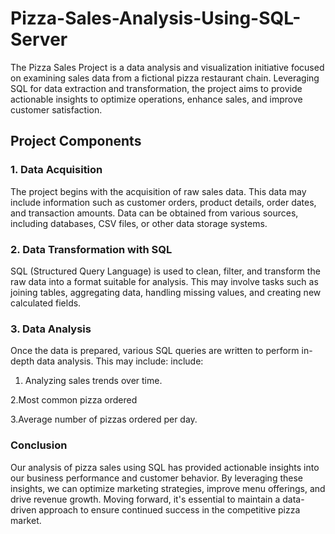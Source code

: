 # Pizza-Sales-Analysis-Using-SQL-Server
The Pizza Sales Project is a data analysis and visualization initiative focused on examining sales data from a fictional pizza restaurant chain. Leveraging SQL for data extraction and transformation, the project aims to provide actionable insights to optimize operations, enhance sales, and improve customer satisfaction.

## Project Components

### 1. Data Acquisition

The project begins with the acquisition of raw sales data. This data may include information such as customer orders, product details, order dates, and transaction amounts. Data can be obtained from various sources, including databases, CSV files, or other data storage systems.

### 2. Data Transformation with SQL

SQL (Structured Query Language) is used to clean, filter, and transform the raw data into a format suitable for analysis. This may involve tasks such as joining tables, aggregating data, handling missing values, and creating new calculated fields.

### 3. Data Analysis
Once the data is prepared, various SQL queries are written to perform in-depth data analysis. This may include:
include:
1. Analyzing sales trends over time.

2.Most common pizza ordered

3.Average number of pizzas ordered per day.

### Conclusion

Our analysis of pizza sales using SQL has provided actionable insights into our business performance and customer behavior. By leveraging these insights, we can optimize marketing strategies, improve menu offerings, and drive revenue growth. Moving forward, it's essential to maintain a data-driven approach to ensure continued success in the competitive pizza market.
